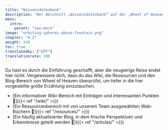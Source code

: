 ```yaml
---
title: "Wissensdatenbank"
description: "Der Abschnitt „Wissensdatenbank“ auf der „Wheel of Heaven“-Website ist als umfassende Ressource für diejenigen konzipiert, die tiefer in die Konzepte, Theorien und Erzählungen der Website eintauchen möchten. Dieser Abschnitt bietet eine Reihe von Materialien, einschließlich sekundärer und tertiärer Literatur, um das Verständnis der Hypothese des außerirdischen Einflusses auf die Erde zu verbessern. Er enthält detaillierte Erklärungen, Verweise auf wissenschaftliche und historische Texte sowie zusätzliche Medienressourcen und bietet so einen gründlichen Hintergrund für die Erforschung der zentralen Themen der Website und unterstützt die breitere intellektuelle Reise, die von „Wheel of Heaven“ vorgeschlagen wird"
menu:
  intro:
    parent: "see-more"
image: "orbiting-spheres-above-fountain.png"
chapter: "4.2"
weight: 410
toc: true
translatedby: ["GPT"]
translationrate: 100
---
```


Du hast es durch die Einführung geschafft, aber die neugierige Reise endet hier nicht. Vergewissere dich, dass du das Wiki, die Ressourcen und den Blog-Bereich von Wheel of Heaven überprüfst, um tiefer in die hier vorgestellte große Erzählung einzutauchen.

- [Ein informativer Wiki-Bereich mit Einträgen und interessanten Punkten 🔗]({{< ref "/wiki/" >}})
- [Ein Ressourcenbereich mit von unserem Team ausgewählten Web-Büchern 🔗]({{< ref "/resources/" >}})
- [Ein häufig aktualisierter Blog, in dem frische Perspektiven und Erkenntnisse geteilt werden 🔗]({{< ref "/articles/" >}})
